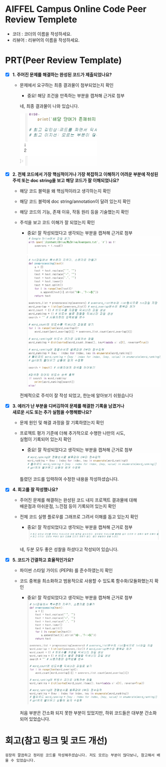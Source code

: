 # AIFFEL Campus Online Code Peer Review Templete  
- 코더 : 코더의 이름을 작성하세요.  
- 리뷰어 : 리뷰어의 이름을 작성하세요.  


# PRT(Peer Review Template)  
- [X]  **1. 주어진 문제를 해결하는 완성된 코드가 제출되었나요?**  
    - 문제에서 요구하는 최종 결과물이 첨부되었는지 확인  
        - 중요! 해당 조건을 만족하는 부분을 캡쳐해 근거로 첨부  
        
      네, 최종 결과물이 나와 있습니다.  
      
      ![img](./1.jpg)
    
    
- [X]  **2. 전체 코드에서 가장 핵심적이거나 가장 복잡하고 이해하기 어려운 부분에 작성된   
주석 또는 doc string을 보고 해당 코드가 잘 이해되었나요?**  
    - 해당 코드 블럭을 왜 핵심적이라고 생각하는지 확인  
    - 해당 코드 블럭에 doc string/annotation이 달려 있는지 확인  
    - 해당 코드의 기능, 존재 이유, 작동 원리 등을 기술했는지 확인  
    - 주석을 보고 코드 이해가 잘 되었는지 확인  
        - 중요! 잘 작성되었다고 생각되는 부분을 캡쳐해 근거로 첨부  
      ![img](./2.jpg)  
        

      전체적으로 주석이 잘 작성 되었고, 한눈에 알아보기 쉬웠습니다  
      
      
        
- [X]  **3. 에러가 난 부분을 디버깅하여 문제를 해결한 기록을 남겼거나  
새로운 시도 또는 추가 실험을 수행해봤나요?**  
    - 문제 원인 및 해결 과정을 잘 기록하였는지 확인  
    - 프로젝트 평가 기준에 더해 추가적으로 수행한 나만의 시도,   
    실험이 기록되어 있는지 확인  
        - 중요! 잘 작성되었다고 생각되는 부분을 캡쳐해 근거로 첨부  
      ![img](./3.jpg)  
        
        
       틀렸던 코드를 입력하여 수정한 내용을 작성하셨습니다.
        
- [X]  **4. 회고를 잘 작성했나요?**  
    - 주어진 문제를 해결하는 완성된 코드 내지 프로젝트 결과물에 대해  
    배운점과 아쉬운점, 느낀점 등이 기록되어 있는지 확인  
    - 전체 코드 실행 플로우를 그래프로 그려서 이해를 돕고 있는지 확인  
        - 중요! 잘 작성되었다고 생각되는 부분을 캡쳐해 근거로 첨부  
      ![img](./4.jpg)  
        
        
       네, 두분 모두 좋은 성찰을 하셨다고 작성되어 있습니다.
        
- [X]  **5. 코드가 간결하고 효율적인가요?**  
    - 파이썬 스타일 가이드 (PEP8) 를 준수하였는지 확인  
    - 코드 중복을 최소화하고 범용적으로 사용할 수 있도록 함수화/모듈화했는지 확인  
        - 중요! 잘 작성되었다고 생각되는 부분을 캡쳐해 근거로 첨부  
      ![img](./5.jpg)  
        
        
       처음 부분은 간소화 되지 못한 부분이 있었지만, 하위 코드들은 대부분 간소화 되어 있었습니다.


# 회고(참고 링크 및 코드 개선)  
```
굉장히 깔끔하고 정리된 코드를 작성해주셨습니다. 저도 모르는 부분이 많다보니, 참고해서 배울 수 있었습니다.

```  
